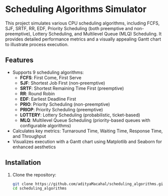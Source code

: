 # Scheduling Algorithms Simulator

This project simulates various CPU scheduling algorithms, including FCFS, SJF, SRTF, RR, EDF, Priority Scheduling (both preemptive and non-preemptive), Lottery Scheduling, and Multilevel Queue (MLQ) Scheduling. It provides detailed performance metrics and a visually appealing Gantt chart to illustrate process execution.

## Features
- Supports 9 scheduling algorithms:
  - **FCFS**: First Come, First Serve
  - **SJF**: Shortest Job First (non-preemptive)
  - **SRTF**: Shortest Remaining Time First (preemptive)
  - **RR**: Round Robin
  - **EDF**: Earliest Deadline First
  - **PRIO**: Priority Scheduling (non-preemptive)
  - **PRIOP**: Priority Scheduling (preemptive)
  - **LOTTERY**: Lottery Scheduling (probabilistic, ticket-based)
  - **MLQ**: Multilevel Queue Scheduling (priority-based queues with configurable algorithms)
- Calculates key metrics: Turnaround Time, Waiting Time, Response Time, and Throughput
- Visualizes execution with a Gantt chart using Matplotlib and Seaborn for enhanced aesthetics

## Installation
1. Clone the repository:
   ```bash
   git clone https://github.com/adityaMacahal/scheduling_algorithms.git
   cd scheduling_algorithms